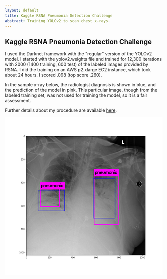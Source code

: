 ```yaml
---
layout: default
title: Kaggle RSNA Pneumonia Detection Challenge
abstract: Training YOLOv2 to scan chest x-rays.
---
```


## Kaggle RSNA Pneumonia Detection Challenge

I used the Darknet framework with the "regular" version of the YOLOv2 model.
I started with the yolov2.weights file and trained for 12,300 iterations
with 2000 (1400 training, 600 test) of the labeled images provided by RSNA.
I did the training on an AWS p2.xlarge EC2 instance, which took
about 24 hours. I scored .098 (top score .260). 

In the sample x-ray below, the radiologist diagnosis is shown in blue, 
and the prediction of the model in pink.  This particular image, though 
from the labeled training set, was not used for training the model, so 
it is a fair assessment.

Further details about my procedure are available
[here](https://github.com/ridercoach/rsna2018).

![](/images/rsna-sample.png)

 
